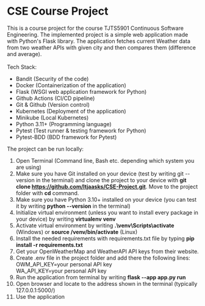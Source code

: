 <h1>CSE Course Project</h1>

This is a course project for the course TJTS5901 Continuous Software Engineering. The implemented project is a simple web application made with Python's Flask library. The application fetches current Weather data from two weather APIs with given city and then compares them (difference and average). <br><br>
Tech Stack:
- Bandit (Security of the code)
- Docker (Containerization of the application)
- Flask (WSGI web application framework for Python)
- Github Actions (CI/CD pipeline)
- Git & Github (Version control)
- Kubernetes (Deployment of the application)
- Minikube (Local Kubernetes)
- Python 3.11+ (Programming language)
- Pytest (Test runner & testing framework for Python)
- Pytest-BDD (BDD framework for Pytest)


The project can be run locally:
1. Open Terminal (Command line, Bash etc. depending which system you are using)
2. Make sure you have Git installed on your device (test by writing git --version in the terminal) and clone the project to your device with **git clone https://github.com/ltjaasks/CSE-Project.git**. Move to the project folder with **cd** command.
3. Make sure you have Python 3.10+ installed on your device (you can test it by writing **python --version** in the terminal)
4. Initialize virtual environment (unless you want to install every package in your device) by writing **virtualenv venv**
5. Activate virtual environment by writing **.\venv\Scripts\activate** (Windows) or **source /venv/bin/activate** (Linux)
6. Install the needed requirements with requirements.txt file by typing **pip install -r requirements.txt**
7. Get your OpenWeatherMap and WeatherAPI API keys from their website.
8. Create .env file in the project folder and add there the following lines: <br>
    OWM_API_KEY=your personal API key <br>
    WA_API_KEY=your personal API key
9. Run the application from terminal by writing **flask --app app.py run**
10. Open browser and locate to the address shown in the terminal (typically 127.0.0.1:5000/)
11. Use the application
